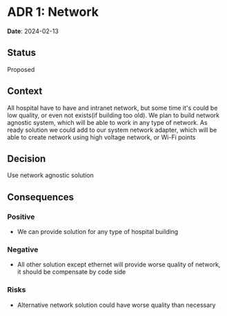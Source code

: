 # ADR 1: Network

**Date**: 2024-02-13

## Status
Proposed

## Context
All hospital have to have and intranet network, but some time it's could be low quality, or even not exists(if building too old).
We plan to build network agnostic system, which will be able to work in any type of network. As ready solution we could add to our system network adapter, which will be able to create network using high voltage network, or Wi-Fi points

## Decision
Use network agnostic solution

## Consequences

### Positive
- We can provide solution for any type of hospital building

### Negative
- All other solution except ethernet will provide worse quality of network, it should be compensate by code side

### Risks
- Alternative network solution could have worse quality than necessary 